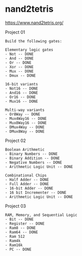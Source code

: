 # nand2tetris

https://www.nand2tetris.org/


Project 01

    Build the following gates:
    
    Elementary logic gates
    - Not -- DONE
    - And -- DONE
    - Or -- DONE
    - Xor -- DONE
    - Mux -- DONE
    - Dmux -- DONE

    16-bit variants
    - Not16 -- DONE
    - And16 -- DONE
    - Or16 -- DONE
    - Mux16 -- DONE
    
    Multi-way variants
    - Or8Way -- DONE
    - Mux4Way16 -- DONE
    - Mux8Way16 -- DONE
    - DMux4Way -- DONE
    - DMux8Way -- DONE

Project 02

    Boolean Arithmetic
    - Binary Numbers -- DONE
    - Binary Addition -- DONE
    - Negative Numbers -- DONE
    - Arithmetic Logic Unit -- DONE

    Combinational Chips
    - Half Adder -- DONE
    - Full Adder -- DONE
    - 16-bit Adder -- DONE
    - 16 bit Incrementer -- DONE
    - Arithmetic Logic Unit -- DONE

Project 03

    RAM, Memory, and Sequential Logic
    - Bit -- DONE
    - Register -- DONE
    - Ram8 -- DONE
    - Ram64 -- DONE
    - Ram 512
    - Ram4k
    - Ram16k
    - PC -- DONE

